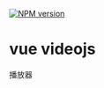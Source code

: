 [![NPM version](https://img.shields.io/npm/v/仓库名.svg)](https://www.npmjs.com/package/仓库名)


# vue videojs 
播放器
